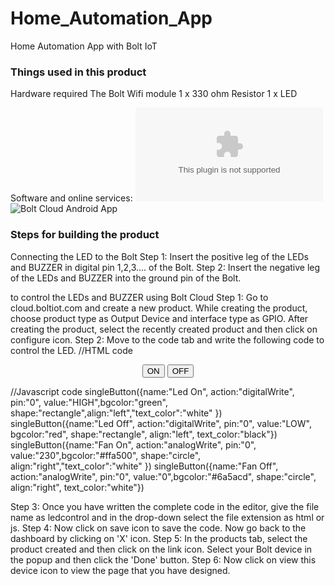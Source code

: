 # Home_Automation_App
Home Automation App with Bolt IoT
### Things used in this product
Hardware required
The Bolt Wifi module
1 x 330 ohm Resistor
1 x LED

Software and online services:
![Bolt Cloud](cloud.boltiot.com)
![Bolt Cloud Android App](https://play.google.com/store/apps/details?id=com.bolt.com.bolt&hl=en_IN&gl=US)

### Steps for building the product
Connecting the LED to the Bolt
Step 1: Insert the positive leg of the LEDs and BUZZER in digital pin 1,2,3.... of the Bolt.
Step 2: Insert the negative leg of the LEDs and BUZZER into the ground pin of the Bolt.

to control the LEDs and BUZZER using Bolt Cloud
Step 1: Go to cloud.boltiot.com and create a new product. While creating the product, choose product type as Output Device and interface type as GPIO. After creating the product, select the recently created product and then click on configure icon.
Step 2: Move to the code tab and write the following code to control the LED.
//HTML code
<!DOCTYPE html>
<html>
    <head>
        <title>Bolt IoT Platform</title>
        <script type="text/javascript" src="https://cloud.boltiot.com/static/js/boltCommands.js"></script>
        <script>
        setKey('{{ApiKey}}','{{Name}}');
        </script>
    </head>
    <body>
        <center>
        <button onclick="digitalWrite(0, 'HIGH');">ON</button>
        <button onclick="digitalWrite(0, 'LOW');">OFF</button>
        </center>
    </body>
</html>

//Javascript code
singleButton({name:"Led On", action:"digitalWrite", 
              pin:"0", value:"HIGH",bgcolor:"green",
              shape:"rectangle",align:"left","text_color":"white" })
singleButton({name:"Led Off", action:"digitalWrite", 
              pin:"0", value:"LOW", bgcolor:"red",
              shape:"rectangle", align:"left", text_color:"black"})
singleButton({name:"Fan On", action:"analogWrite", 
              pin:"0", value:"230",bgcolor:"#ffa500",
              shape:"circle", align:"right","text_color":"white" })
singleButton({name:"Fan Off", action:"analogWrite", 
              pin:"0", value:"0",bgcolor:"#6a5acd",
              shape:"circle", align:"right", text_color:"white"})
							
Step 3: Once you have written the complete code in the editor, give the file name as ledcontrol and in the drop-down select the file extension as html or js. 
Step 4: Now click on save icon to save the code. Now go back to the dashboard by clicking on 'X' icon.
Step 5: In the products tab, select the product created and then click on the link icon. Select your Bolt device in the popup and then click the 'Done' button.
Step 6: Now click on view this device icon to view the page that you have designed.
